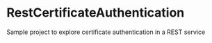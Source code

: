# RestCertificateAuthentication
Sample project to explore certificate authentication in a REST service

